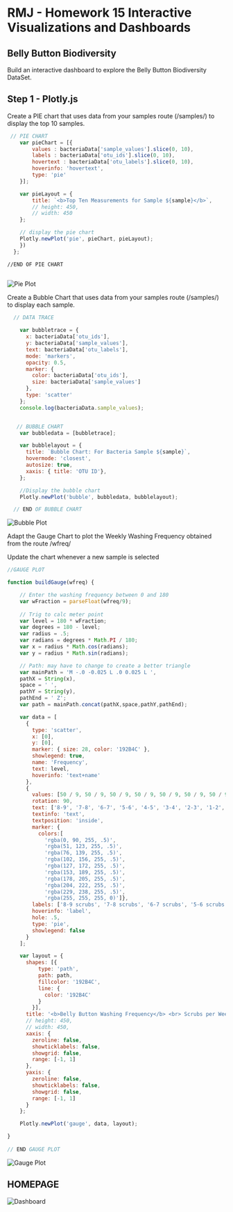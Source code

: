 
# RMJ - Homework 15 Interactive Visualizations and Dashboards

## Belly Button Biodiversity

Build an interactive dashboard to explore the Belly Button Biodiversity DataSet.

## Step 1 - Plotly.js 

Create a PIE chart that uses data from your samples route (/samples/<sample>) to display the top 10 samples.

```js
 // PIE CHART
    var pieChart = [{
        values : bacteriaData['sample_values'].slice(0, 10),
        labels : bacteriaData['otu_ids'].slice(0, 10),
        hovertext : bacteriaData['otu_labels'].slice(0, 10),
        hoverinfo: 'hovertext',
        type: 'pie'
    }];

    var pieLayout = {
        title: `<b>Top Ten Measurements for Sample ${sample}</b>`,
        // height: 450,
        // width: 450
    };

    // display the pie chart
    Plotly.newPlot('pie', pieChart, pieLayout);
    })
  };

//END OF PIE CHART
    
```


![Pie Plot](static/images/piechart.png)
  
Create a Bubble Chart that uses data from your samples route (/samples/<sample>) to display each sample.

```js
  // DATA TRACE

    var bubbletrace = {
      x: bacteriaData['otu_ids'],
      y: bacteriaData['sample_values'],
      text: bacteriaData['otu_labels'],
      mode: 'markers',
      opacity: 0.5,
      marker: {
        color: bacteriaData['otu_ids'],
        size: bacteriaData['sample_values']
      },
      type: 'scatter'
    };
    console.log(bacteriaData.sample_values);


   // BUBBLE CHART
    var bubbledata = [bubbletrace];

    var bubblelayout = {
      title: `Bubble Chart: For Bacteria Sample ${sample}`,
      hovermode: 'closest',
      autosize: true,
      xaxis: { title: 'OTU ID'},
    };

    //Display the bubble chart
    Plotly.newPlot('bubble', bubbledata, bubblelayout);

  // END OF BUBBLE CHART

```

![Bubble Plot](static/images/bubbleplot.png)

Adapt the Gauge Chart to plot the Weekly Washing Frequency obtained from the route /wfreq/<sample>

Update the chart whenever a new sample is selected

```js
//GAUGE PLOT

function buildGauge(wfreq) {

    // Enter the washing frequency between 0 and 180
    var wFraction = parseFloat(wfreq/9);
    
    // Trig to calc meter point
    var level = 180 * wFraction;
    var degrees = 180 - level;
    var radius = .5;
    var radians = degrees * Math.PI / 180;
    var x = radius * Math.cos(radians);
    var y = radius * Math.sin(radians);

    // Path: may have to change to create a better triangle
    var mainPath = 'M -.0 -0.025 L .0 0.025 L ',
    pathX = String(x),
    space = ' ',
    pathY = String(y),
    pathEnd = ' Z';
    var path = mainPath.concat(pathX,space,pathY,pathEnd);

    var data = [
      {
        type: 'scatter',
        x: [0],
        y: [0],
        marker: { size: 28, color: '192B4C' },
        showlegend: true,
        name: 'Frequency',
        text: level,
        hoverinfo: 'text+name'
      },
      {
        values: [50 / 9, 50 / 9, 50 / 9, 50 / 9, 50 / 9, 50 / 9, 50 / 9, 50 / 9, 50 / 9, 50],
        rotation: 90,
        text: ['8-9', '7-8', '6-7', '5-6', '4-5', '3-4', '2-3', '1-2', '0-1', ''],
        textinfo: 'text',
        textposition: 'inside',
        marker: {
          colors:[
            'rgba(0, 90, 255, .5)',
            'rgba(51, 123, 255, .5)',
            'rgba(76, 139, 255, .5)',
            'rgba(102, 156, 255, .5)', 
            'rgba(127, 172, 255, .5)',
            'rgba(153, 189, 255, .5)', 
            'rgba(178, 205, 255, .5)',
            'rgba(204, 222, 255, .5)', 
            'rgba(229, 238, 255, .5)',
            'rgba(255, 255, 255, 0)']},
        labels: ['8-9 scrubs', '7-8 scrubs', '6-7 scrubs', '5-6 scrubs','4-5 scrubs', '3-4 scrubs', '2-3 scrubs', '1-2 scrubs', '0-1 scrubs', ''],
        hoverinfo: 'label',
        hole: .5,
        type: 'pie',
        showlegend: false
      }
    ];

    var layout = {
      shapes: [{
          type: 'path',
          path: path,
          fillcolor: '192B4C',
          line: {
            color: '192B4C'
          }
        }],
      title: '<b>Belly Button Washing Frequency</b> <br> Scrubs per Week',
      // height: 450,
      // width: 450,
      xaxis: {
        zeroline: false,
        showticklabels: false,
        showgrid: false,
        range: [-1, 1]
      },
      yaxis: {
        zeroline: false,
        showticklabels: false,
        showgrid: false,
        range: [-1, 1]
      }
    };

    Plotly.newPlot('gauge', data, layout);

}
  
// END GAUGE PLOT

```

![Gauge Plot](static/images/gaugeplot.png)



## HOMEPAGE

![Dashboard](static/images/dashboard.png)

